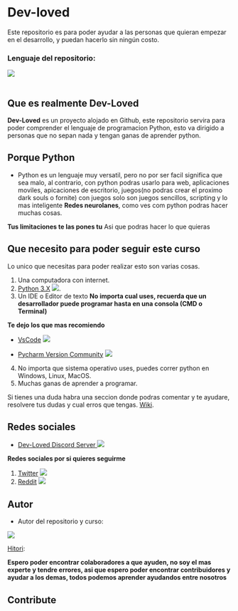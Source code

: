 # Dev-loved
Este repositorio es para poder  ayudar a las personas que quieran empezar en el desarrollo, y puedan hacerlo sin ningún costo.

### Lenguaje del repositorio:
<div display="flex">
  <img src="https://img.shields.io/badge/Python-3776AB?style=for-the-badge&logo=python&logoColor=white">
</div>
<br/>

## Que es realmente Dev-Loved

**Dev-Loved** es un proyecto alojado en Github, este repositorio servira para poder comprender el lenguaje de programacion Python, esto va dirigido a personas que no sepan nada y tengan ganas de aprender python.

## Porque Python
* Python es un lenguaje muy versatil, pero no por ser facil significa que sea malo, al contrario, con python podras usarlo para web, aplicaciones moviles, apicaciones de escritorio, juegos(no podras crear el proximo dark souls o fornite) con juegos solo son juegos sencillos, scripting y lo mas inteligente **Redes neurolanes**, como ves com python podras hacer muchas cosas.

**Tus limitaciones te las pones tu** Asi que podras hacer lo que quieras

## Que necesito para poder seguir este curso

Lo unico que necesitas para poder realizar esto son varias cosas.
1. Una computadora con internet.
2. [Python 3.X](https://www.python.org/) <img src="https://img.shields.io/badge/Python-3776AB?style=for-the-badge&logo=python&logoColor=white">.
3. Un IDE o Editor de texto **No importa cual uses, recuerda que un desarrollador puede programar hasta en una consola (CMD o Terminal)**

**Te dejo los que mas recomiendo**
  * [VsCode](https://code.visualstudio.com/download) <img src="https://img.shields.io/badge/Visual_Studio_Code-0078D4?style=for-the-badge&logo=visual%20studio%20code&logoColor=white"/>
  
  * [Pycharm Version Community](https://www.jetbrains.com/es-es/pycharm/download/) <img src="https://img.shields.io/badge/PyCharm-000000.svg?&style=for-the-badge&logo=PyCharm&logoColor=white"/>
  
4. No importa que sistema operativo uses, puedes correr python en Windows, Linux, MacOS.
5. Muchas ganas de aprender a programar.

Si tienes una duda habra una seccion donde podras comentar y te ayudare, resolvere tus dudas y cual erros que tengas.
[Wiki](https://github.com/aseprite/aseprite/issues/new).

## Redes sociales


* [Dev-Loved Discord Server ]() <img src="https://img.shields.io/badge/Discord-7289DA?style=for-the-badge&logo=discord&logoColor=white"/>

**Redes sociales por si quieres seguirme**

 1. [Twitter](https://twitter.com/Hitori32Gb) <img src="https://img.shields.io/badge/Twitter-1DA1F2?style=for-the-badge&logo=twitter&logoColor=white"/>
 2. [Reddit](https://www.reddit.com/user/HitoriUwU) <img src="https://img.shields.io/badge/Reddit-FF4500?style=for-the-badge&logo=reddit&logoColor=white"/>

## Autor

* Autor del repositorio y curso:

<img src="https://img.shields.io/badge/GitHub-100000?style=for-the-badge&logo=github&logoColor=white"/>

 [Hitori](https://github.com/IamHitori): 

**Espero poder encontrar colaboradores a que ayuden, no soy el mas experte y tendre errores, asi que espero poder encontrar contribuidores y ayudar a los demas, todos podemos aprender ayudandos entre nosotros**

## Contribute


